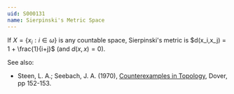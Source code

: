 ```yaml
---
uid: S000131
name: Sierpinski's Metric Space
---
```

If $X = \{x_i : i \in \omega\}$ is any countable space, Sierpinski's metric is $d(x_i,x_j) = 1 + \frac{1}{i+j}$ (and $d(x,x) = 0$).

See also:

* Steen, L. A.; Seebach, J. A. (1970), [Counterexamples in Topology](http://books.google.com/books/about/Counterexamples_in_Topology.html?id=DkEuGkOtSrUC), Dover, pp 152-153.

